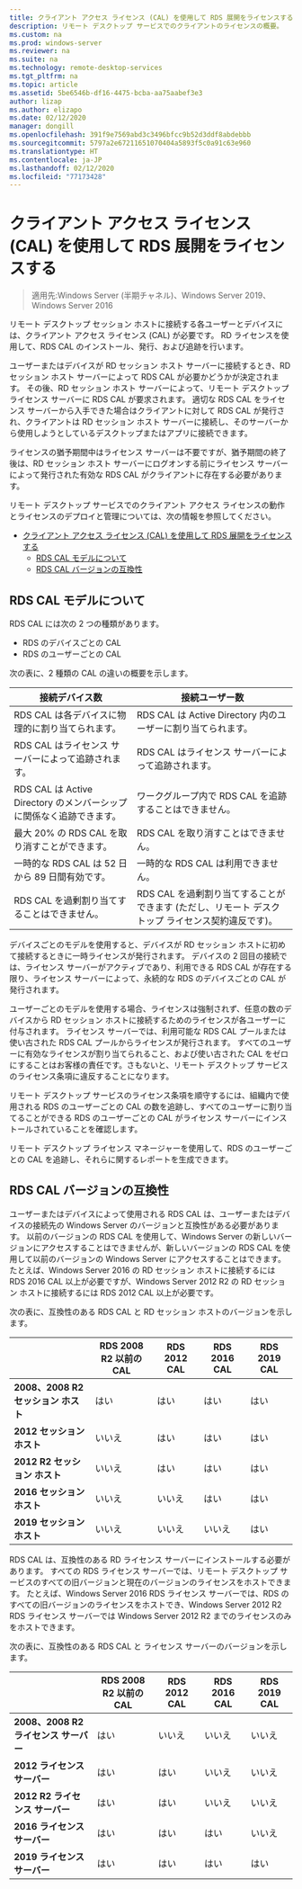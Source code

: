 ```yaml
---
title: クライアント アクセス ライセンス (CAL) を使用して RDS 展開をライセンスする
description: リモート デスクトップ サービスでのクライアントのライセンスの概要。
ms.custom: na
ms.prod: windows-server
ms.reviewer: na
ms.suite: na
ms.technology: remote-desktop-services
ms.tgt_pltfrm: na
ms.topic: article
ms.assetid: 5be6546b-df16-4475-bcba-aa75aabef3e3
author: lizap
ms.author: elizapo
ms.date: 02/12/2020
manager: dongill
ms.openlocfilehash: 391f9e7569abd3c3496bfcc9b52d3ddf8abdebbb
ms.sourcegitcommit: 5797a2e67211651070404a5893f5c0a91c63e960
ms.translationtype: HT
ms.contentlocale: ja-JP
ms.lasthandoff: 02/12/2020
ms.locfileid: "77173428"
---
```

# <a name="license-your-rds-deployment-with-client-access-licenses-cals"></a>クライアント アクセス ライセンス (CAL) を使用して RDS 展開をライセンスする

>適用先:Windows Server (半期チャネル)、Windows Server 2019、Windows Server 2016

リモート デスクトップ セッション ホストに接続する各ユーザーとデバイスには、クライアント アクセス ライセンス (CAL) が必要です。 RD ライセンスを使用して、RDS CAL のインストール、発行、および追跡を行います。  

ユーザーまたはデバイスが RD セッション ホスト サーバーに接続するとき、RD セッション ホスト サーバーによって RDS CAL が必要かどうかが決定されます。 その後、RD セッション ホスト サーバーによって、リモート デスクトップ ライセンス サーバーに RDS CAL が要求されます。 適切な RDS CAL をライセンス サーバーから入手できた場合はクライアントに対して RDS CAL が発行され、クライアントは RD セッション ホスト サーバーに接続し、そのサーバーから使用しようとしているデスクトップまたはアプリに接続できます。

ライセンスの猶予期間中はライセンス サーバーは不要ですが、猶予期間の終了後は、RD セッション ホスト サーバーにログオンする前にライセンス サーバーによって発行された有効な RDS CAL がクライアントに存在する必要があります。

リモート デスクトップ サービスでのクライアント アクセス ライセンスの動作とライセンスのデプロイと管理については、次の情報を参照してください。

- [クライアント アクセス ライセンス (CAL) を使用して RDS 展開をライセンスする](#license-your-rds-deployment-with-client-access-licenses-cals)
  - [RDS CAL モデルについて](#understanding-the-rds-cal-model)
  - [RDS CAL バージョンの互換性](#rds-cal-version-compatibility)

## <a name="understanding-the-rds-cal-model"></a>RDS CAL モデルについて

RDS CAL には次の 2 つの種類があります。

- RDS のデバイスごとの CAL
- RDS のユーザーごとの CAL

次の表に、2 種類の CAL の違いの概要を示します。

| 接続デバイス数                                                     | 接続ユーザー数                                                                         |
|----------------------------------------------------------------|----------------------------------------------------------------------------------|
| RDS CAL は各デバイスに物理的に割り当てられます。                   | RDS CAL は Active Directory 内のユーザーに割り当てられます。                                 |
| RDS CAL はライセンス サーバーによって追跡されます。                        | RDS CAL はライセンス サーバーによって追跡されます。                                          |
| RDS CAL は Active Directory のメンバーシップに関係なく追跡できます。 | ワークグループ内で RDS CAL を追跡することはできません。                                       |
| 最大 20% の RDS CAL を取り消すことができます。                              | RDS CAL を取り消すことはできません。                                                      |
| 一時的な RDS CAL は 52 日から 89 日間有効です。                       | 一時的な RDS CAL は利用できません。                                                |
| RDS CAL を過剰割り当てすることはできません。                                  | RDS CAL を過剰割り当てすることができます (ただし、リモート デスクトップ ライセンス契約違反です)。 |

デバイスごとのモデルを使用すると、デバイスが RD セッション ホストに初めて接続するときに一時ライセンスが発行されます。 デバイスの 2 回目の接続では、ライセンス サーバーがアクティブであり、利用できる RDS CAL が存在する限り、ライセンス サーバーによって、永続的な RDS のデバイスごとの CAL が発行されます。

ユーザーごとのモデルを使用する場合、ライセンスは強制されず、任意の数のデバイスから RD セッション ホストに接続するためのライセンスが各ユーザーに付与されます。 ライセンス サーバーでは、利用可能な RDS CAL プールまたは使い古された RDS CAL プールからライセンスが発行されます。 すべてのユーザーに有効なライセンスが割り当てられること、および使い古された CAL をゼロにすることはお客様の責任です。さもないと、リモート デスクトップ サービスのライセンス条項に違反することになります。

リモート デスクトップ サービスのライセンス条項を順守するには、組織内で使用される RDS のユーザーごとの CAL の数を追跡し、すべてのユーザーに割り当てることができる RDS のユーザーごとの CAL がライセンス サーバーにインストールされていることを確認します。

リモート デスクトップ ライセンス マネージャーを使用して、RDS のユーザーごとの CAL を追跡し、それらに関するレポートを生成できます。

## <a name="rds-cal-version-compatibility"></a>RDS CAL バージョンの互換性

ユーザーまたはデバイスによって使用される RDS CAL は、ユーザーまたはデバイスの接続先の Windows Server のバージョンと互換性がある必要があります。 以前のバージョンの RDS CAL を使用して、Windows Server の新しいバージョンにアクセスすることはできませんが、新しいバージョンの RDS CAL を使用して以前のバージョンの Windows Server にアクセスすることはできます。 たとえば、Windows Server 2016 の RD セッション ホストに接続するには RDS 2016 CAL 以上が必要ですが、Windows Server 2012 R2 の RD セッション ホストに接続するには RDS 2012 CAL 以上が必要です。

次の表に、互換性のある RDS CAL と RD セッション ホストのバージョンを示します。

|                  | RDS 2008 R2 以前の CAL | RDS 2012 CAL | RDS 2016 CAL | RDS 2019 CAL |
|---------------------------------|--------|--------|--------|--------|
| **2008、2008 R2 セッション ホスト** | はい    | はい    | はい    | はい     |
| **2012 セッション ホスト**         | いいえ     | はい    | はい    | はい    |
| **2012 R2 セッション ホスト**      | いいえ     | はい    | はい    | はい    |
| **2016 セッション ホスト**         | いいえ     | いいえ     | はい    | はい    |
| **2019 セッション ホスト**         | いいえ     | いいえ     | いいえ     | はい    |

RDS CAL は、互換性のある RD ライセンス サーバーにインストールする必要があります。 すべての RDS ライセンス サーバーでは、リモート デスクトップ サービスのすべての旧バージョンと現在のバージョンのライセンスをホストできます。 たとえば、Windows Server 2016 RDS ライセンス サーバーでは、RDS のすべての旧バージョンのライセンスをホストでき、Windows Server 2012 R2 RDS ライセンス サーバーでは Windows Server 2012 R2 までのライセンスのみをホストできます。

次の表に、互換性のある RDS CAL と ライセンス サーバーのバージョンを示します。

|                  | RDS 2008 R2 以前の CAL | RDS 2012 CAL | RDS 2016 CAL | RDS 2019 CAL |
|---------------------------------|--------|--------|--------|--------|
| **2008、2008 R2 ライセンス サーバー** | はい    | いいえ   | いいえ   | いいえ    |
| **2012 ライセンス サーバー**         | はい     | はい    | いいえ   | いいえ    |
| **2012 R2 ライセンス サーバー**      | はい     | はい    | いいえ   | いいえ    |
| **2016 ライセンス サーバー**         | はい     | はい    | はい   | いいえ    |
| **2019 ライセンス サーバー**         | はい     | はい    | はい  | はい   |
